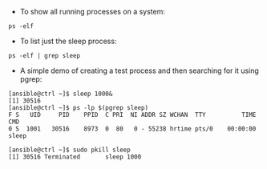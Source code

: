 * To show all running processes on a system:
```
ps -elf
```

* To list just the sleep process:
```
ps -elf | grep sleep
```

* A simple demo of creating a test process and then searching for it using pgrep:
```
[ansible@ctrl ~]$ sleep 1000&
[1] 30516
[ansible@ctrl ~]$ ps -lp $(pgrep sleep)
F S   UID     PID    PPID  C PRI  NI ADDR SZ WCHAN  TTY          TIME CMD
0 S  1001   30516    8973  0  80   0 - 55238 hrtime pts/0    00:00:00 sleep

[ansible@ctrl ~]$ sudo pkill sleep
[1] 30516 Terminated       sleep 1000 
```
